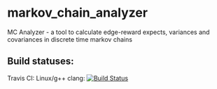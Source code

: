 # markov_chain_analyzer
MC Analyzer - a tool to calculate edge-reward expects, variances and covariances in discrete time markov chains

## Build statuses:
Travis CI: Linux/g++ clang: [![Build Status](https://travis-ci.com/Necktschnagge/markov_chain_analyzer.svg?branch=master)](https://travis-ci.com/Necktschnagge/markov_chain_analyzer)
